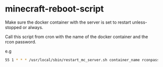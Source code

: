 # minecraft-reboot-script

Make sure the docker container with the server is set to restart unless-stopped or always.

Call this script from cron with the name of the docker container and the rcon password.

e.g

```bash
55 1 * * * /usr/local/sbin/restart_mc_server.sh container_name rconpassword
```
